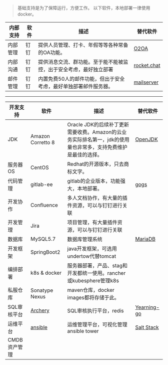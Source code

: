 > 基础支持是为了保障运行，方便工作。
> 以下软件，本地部署一律使用docker。

| 内部支持 | 软件 | 描述 | 替代软件 |
| ------ | ------ | ------ | ------ |
| 内部管理 | 钉钉 | 提供人员管理、打卡、年假等等各种常备的OA功能。 | [O2OA](https://github.com/o2oa/o2oa) |
| 内部沟通 | 钉钉 | 提供消息交流、群功能。至于能不能被监控，出于安全考虑，最好独立部署 | [rocket.chat](https://gitlab.com/superxzl/way-api/wikis/基础支持/rocket.chat) |
| 邮件管理 | 钉钉 | 内置免费50人的邮件功能，但出于安全考虑，最好单独部署邮件服务器。 | [mailserver](https://gitlab.com/superxzl/way-api/wikis/基础支持/mailserver) |
------
| 开发支持 | 软件 | 描述 | 替代软件 |
| ------ | ------ | ------ | ------ |
| JDK | Amazon Corretto 8 | Oracle JDK的后续补丁更新需要收费。Amazon的云业务实际排名第一，jdk的使用量也非常多，支持免费维护是最佳的选择。 | [OpenJDK](http://openjdk.java.net) |
| 服务器OS | CentOS | Redhat的开源版本，只去商标文字。 ||
| 代码管理 | gitlab-ee | gitlab的企业版本，功能强大，本地部署。 | [gogs](https://github.com/gogs/gogs) |
| 开发协作 | Confluence | 多人文档协作，有大量的插件资源，可以与钉钉进行关联 ||
| 开发管理 | Jira | 项目管理，有大量插件资源，可以与钉钉进行关联 ||
| 数据库 | MySQL5.7 | 数据库管理系统 | [MariaDB](https://mariadb.org) |
| 开发框架 | SpringBoot2 | java开发框架，可选用undertow代替tomcat ||
| 编排部署 | k8s & docker | 服务器部署，产品、stag和开发都统一使用。rancher或kubesphere管理k8s ||
| 私服仓库 | Sonatype Nexus | maven仓库，docker images都将存储于此。 ||
| SQL审核平台 | [Archery](https://github.com/hhyo/Archery) | SQL审核执行平台，redis | [Yearning-go](https://github.com/cookieY/Yearning-go) |
| 运维平台 | [ansible](https://www.ansible.com) | 运维管理平台，可视化管理ansible tower | [Salt Stack](https://www.saltstack.com/) |
| CMDB资产管理 | | | |